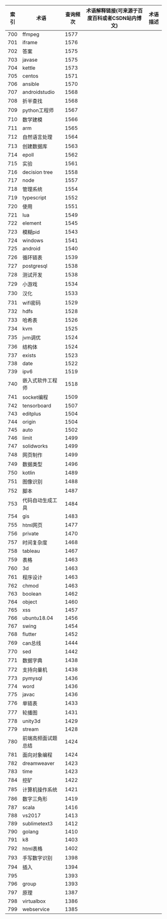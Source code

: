 | 索引  | 术语            | 查询频次 | 术语解释链接(可来源于百度百科或者CSDN站内博文) | 术语描述 |
| --- | ------------- | ---- | -------------------------- | ---- |
| 700 | ffmpeg        | 1577 |                            |      |
| 701 | iframe        | 1576 |                            |      |
| 702 | 答案            | 1575 |                            |      |
| 703 | javase        | 1575 |                            |      |
| 704 | kettle        | 1573 |                            |      |
| 705 | centos        | 1571 |                            |      |
| 706 | ansible       | 1570 |                            |      |
| 707 | androidstudio | 1568 |                            |      |
| 708 | 折半查找          | 1568 |                            |      |
| 709 | python工程师     | 1567 |                            |      |
| 710 | 数学建模          | 1566 |                            |      |
| 711 | arm           | 1565 |                            |      |
| 712 | 自然语言处理        | 1564 |                            |      |
| 713 | 创建数据库         | 1563 |                            |      |
| 714 | epoll         | 1562 |                            |      |
| 715 | 实验            | 1561 |                            |      |
| 716 | decision tree | 1558 |                            |      |
| 717 | node          | 1557 |                            |      |
| 718 | 管理系统          | 1554 |                            |      |
| 719 | typescript    | 1552 |                            |      |
| 720 | 使用            | 1551 |                            |      |
| 721 | lua           | 1549 |                            |      |
| 722 | element       | 1545 |                            |      |
| 723 | 模糊pid         | 1543 |                            |      |
| 724 | windows       | 1541 |                            |      |
| 725 | android       | 1540 |                            |      |
| 726 | 循环链表          | 1539 |                            |      |
| 727 | postgresql    | 1538 |                            |      |
| 728 | 测试开发          | 1538 |                            |      |
| 729 | 小游戏           | 1534 |                            |      |
| 730 | 汉化            | 1533 |                            |      |
| 731 | wifi密码        | 1529 |                            |      |
| 732 | hdfs          | 1528 |                            |      |
| 733 | 哈希表           | 1526 |                            |      |
| 734 | kvm           | 1525 |                            |      |
| 735 | jvm调优         | 1524 |                            |      |
| 736 | 结构体           | 1524 |                            |      |
| 737 | exists        | 1523 |                            |      |
| 738 | date          | 1522 |                            |      |
| 739 | ipv6          | 1519 |                            |      |
| 740 | 嵌入式软件工程师      | 1518 |                            |      |
| 741 | socket编程      | 1509 |                            |      |
| 742 | tensorboard   | 1507 |                            |      |
| 743 | editplus      | 1504 |                            |      |
| 744 | origin        | 1504 |                            |      |
| 745 | auto          | 1502 |                            |      |
| 746 | limit         | 1499 |                            |      |
| 747 | solidworks    | 1499 |                            |      |
| 748 | 网页制作          | 1499 |                            |      |
| 749 | 数据类型          | 1496 |                            |      |
| 750 | kotlin        | 1489 |                            |      |
| 751 | 图像识别          | 1488 |                            |      |
| 752 | 脚本            | 1487 |                            |      |
| 753 | 代码自动生成工具      | 1484 |                            |      |
| 754 | gis           | 1483 |                            |      |
| 755 | html网页        | 1477 |                            |      |
| 756 | private       | 1470 |                            |      |
| 757 | 时间复杂度         | 1468 |                            |      |
| 758 | tableau       | 1467 |                            |      |
| 759 | 表格            | 1463 |                            |      |
| 760 | 3d            | 1463 |                            |      |
| 761 | 程序设计          | 1463 |                            |      |
| 762 | chmod         | 1463 |                            |      |
| 763 | boolean       | 1462 |                            |      |
| 764 | object        | 1460 |                            |      |
| 765 | xss           | 1457 |                            |      |
| 766 | ubuntu18.04   | 1456 |                            |      |
| 767 | swing         | 1454 |                            |      |
| 768 | flutter       | 1452 |                            |      |
| 769 | can总线         | 1444 |                            |      |
| 770 | sed           | 1442 |                            |      |
| 771 | 数据字典          | 1438 |                            |      |
| 772 | 支持向量机         | 1438 |                            |      |
| 773 | pymysql       | 1436 |                            |      |
| 774 | word          | 1436 |                            |      |
| 775 | javac         | 1436 |                            |      |
| 776 | 单链表           | 1433 |                            |      |
| 777 | 轮播图           | 1431 |                            |      |
| 778 | unity3d       | 1429 |                            |      |
| 779 | stream        | 1428 |                            |      |
| 780 | 前端高频面试题总结     | 1424 |                            |      |
| 781 | 面向对象编程        | 1424 |                            |      |
| 782 | dreamweaver   | 1423 |                            |      |
| 783 | time          | 1423 |                            |      |
| 784 | 挖矿            | 1422 |                            |      |
| 785 | 计算机操作系统       | 1421 |                            |      |
| 786 | 数字三角形         | 1419 |                            |      |
| 787 | scala         | 1416 |                            |      |
| 788 | vs2017        | 1413 |                            |      |
| 789 | sublimetext3  | 1412 |                            |      |
| 790 | golang        | 1410 |                            |      |
| 791 | k8            | 1403 |                            |      |
| 792 | html表格        | 1402 |                            |      |
| 793 | 手写数字识别        | 1398 |                            |      |
| 794 | 插入            | 1394 |                            |      |
| 795 |               | 1393 |                            |      |
| 796 | group         | 1393 |                            |      |
| 797 | 原理            | 1387 |                            |      |
| 798 | virtualbox    | 1386 |                            |      |
| 799 | webservice    | 1385 |                            |      |
